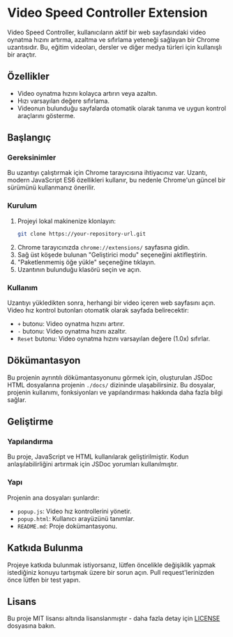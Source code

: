 # Video Speed Controller Extension

Video Speed Controller, kullanıcıların aktif bir web sayfasındaki video oynatma hızını artırma, azaltma ve sıfırlama yeteneği sağlayan bir Chrome uzantısıdır. Bu, eğitim videoları, dersler ve diğer medya türleri için kullanışlı bir araçtır.

## Özellikler

- Video oynatma hızını kolayca artırın veya azaltın.
- Hızı varsayılan değere sıfırlama.
- Videonun bulunduğu sayfalarda otomatik olarak tanıma ve uygun kontrol araçlarını gösterme.

## Başlangıç

### Gereksinimler

Bu uzantıyı çalıştırmak için Chrome tarayıcısına ihtiyacınız var. Uzantı, modern JavaScript ES6 özellikleri kullanır, bu nedenle Chrome'un güncel bir sürümünü kullanmanız önerilir.

### Kurulum

1. Projeyi lokal makinenize klonlayın:
    ```bash
    git clone https://your-repository-url.git
    ```
2. Chrome tarayıcınızda `chrome://extensions/` sayfasına gidin.
3. Sağ üst köşede bulunan "Geliştirici modu" seçeneğini aktifleştirin.
4. "Paketlenmemiş öğe yükle" seçeneğine tıklayın.
5. Uzantının bulunduğu klasörü seçin ve açın.

### Kullanım

Uzantıyı yükledikten sonra, herhangi bir video içeren web sayfasını açın. Video hız kontrol butonları otomatik olarak sayfada belirecektir:

- `+` butonu: Video oynatma hızını artırır.
- `-` butonu: Video oynatma hızını azaltır.
- `Reset` butonu: Video oynatma hızını varsayılan değere (1.0x) sıfırlar.

## Dökümantasyon

Bu projenin ayrıntılı dökümantasyonunu görmek için, oluşturulan JSDoc HTML dosyalarına projenin `./docs/` dizininde ulaşabilirsiniz. Bu dosyalar, projenin kullanımı, fonksiyonları ve yapılandırması hakkında daha fazla bilgi sağlar.

## Geliştirme

### Yapılandırma

Bu proje, JavaScript ve HTML kullanılarak geliştirilmiştir. Kodun anlaşılabilirliğini artırmak için JSDoc yorumları kullanılmıştır.

### Yapı

Projenin ana dosyaları şunlardır:

- `popup.js`: Video hız kontrollerini yönetir.
- `popup.html`: Kullanıcı arayüzünü tanımlar.
- `README.md`: Proje dokümantasyonu.

## Katkıda Bulunma

Projeye katkıda bulunmak istiyorsanız, lütfen öncelikle değişiklik yapmak istediğiniz konuyu tartışmak üzere bir sorun açın. Pull request'lerinizden önce lütfen bir test yapın.

## Lisans

Bu proje MIT lisansı altında lisanslanmıştır - daha fazla detay için [LICENSE](LICENSE) dosyasına bakın.
